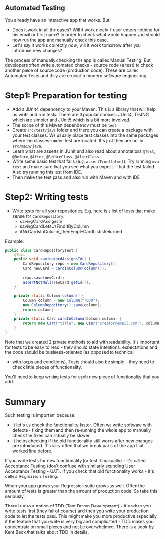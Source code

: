 Automated Testing
---

You already have an interactive app that works. But:

* Does it work in all the cases? Will it work nicely if user enters nothing for his email or first name? In order
to check what would happen you should now run the app and manually check this case.
* Let's say it works correctly _now_, will it work tomorrow after you introduce new changes?

The process of manually checking the app is called Manual Testing. But developers often write automated checks - 
source code (a test) to check another piece of source code (production code). These are called Automated Tests
and they are crucial in modern software engineering.

# Step1: Preparation for testing

* Add a JUnit4 dependency to your Maven. This is a library that will help us write and run tests. There are 3 
popular choices: JUnit4, TestNG which are simpler and JUnit5 which is a bit more involved.
* The scope of this Maven dependency must be `test`
* Create `src/test/java` folder and there you can create a package with your test classes. We usually place
test classes into the same packages where the classes-under-test are located. It's just they are not in 
`src/main/java`.
* Learn what are asserts in JUnit and also read about annotations `@Test`, `@Before`, `@After`, 
`@BeforeClass`, `@AfterClass`
* Write some basic test that fails (e.g. `assertTrue(false)`). Try running `mvn test` and make sure that 
you see what you expect - that the test failed. Also try running this test from IDE. 
* Then make the test pass and also run with Maven and with IDE.

# Step2: Writing tests

* Write tests for all your repositories. E.g. here is a list of tests that make sense for `CardRepository`:
   * savingCardAssignsId
   * savingCardLetsUsFindItByColumn
   * ifNoCardsInColumn_thenEmptyCardListIsReturned
   
Example:

```java
public class CardRepositoryTest {
    @Test
    public void savingCardAssignsId() {
        CardRepository repo = new CardRepository();
        Card newCard = cardInColumn(column());
        
        repo.save(newCard);
        assertNotNull(newCard.getId());
    }
    
    private static Column column() {
        Column column = new Column("TODO");
        new ColumnRepository().save(column);
        return column;
    }
    private static Card cardInColumn(Column column) {
        return new Card("title", new User("creator@email.com"), column);
    }
}
```

Note that we created 2 private methods to aid with readability. It's important for tests to be easy to read - 
they should state intentions, expectations and the code should be business-oriented (as opposed to technical 
- with loops and conditions). Tests should also be simple - they need to check little pieces of functionality. 

You'll need to keep writing tests for each new piece of functionality that you add.

# Summary

Such testing is important because:

* It let's us check the functionality faster. Often we write software with defects - fixing them and then 
re-running the whole app to manually check the fixes can actually be slower.
* It helps checking if the old functionality still works after new changes are introduced. It's _very_ often
that we break parts of the app that worked fine before.

If you write tests for new functionality (or test it manually) - it's called Acceptance Testing (don't confuse 
with similarly sounding User Acceptance Testing - UAT). If you check that old functionality works - it's called 
Regression Testing. 

When your app grows your Regression suite grows as well. Often the amount of tests is greater than the amount of
production code. So take this seriously. 

There is also a notion of TDD (Test Driven Development) - it's when you write tests first (they fail of course)
and then you write your production code to let the tests pass. This might make you more productive especially
if the feature that you write is very big and complicated - TDD makes you concentrate on small pieces and not be
overwhelmed. There is a book by Kent Beck that talks about TDD in details. 
